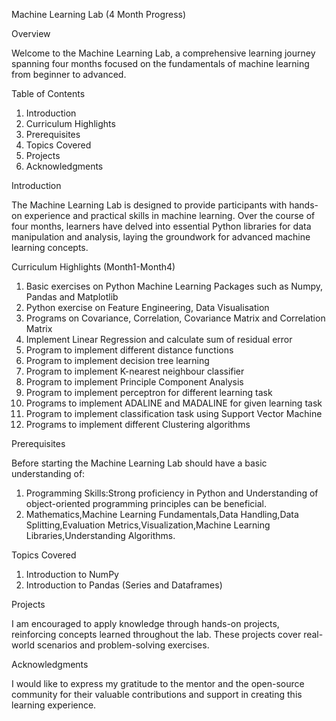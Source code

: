 Machine Learning Lab (4 Month Progress)

Overview

Welcome to the Machine Learning Lab, a comprehensive learning journey spanning four months focused on the fundamentals of machine learning from beginner to advanced.

Table of Contents

1. Introduction
2. Curriculum Highlights
3. Prerequisites
4. Topics Covered
5. Projects
6. Acknowledgments

Introduction

The Machine Learning Lab is designed to provide participants with hands-on experience and practical skills in machine learning. 
Over the course of four months, learners have delved into essential Python libraries for data manipulation and analysis, laying the groundwork for
advanced machine learning concepts.

Curriculum Highlights (Month1-Month4)

1. Basic exercises on Python Machine Learning Packages such as Numpy, Pandas and Matplotlib
2. Python exercise on Feature Engineering, Data Visualisation
3. Programs on Covariance, Correlation, Covariance Matrix and Correlation Matrix
4. Implement Linear Regression and calculate sum of residual error
5. Program to implement different distance functions
6. Program to implement decision tree learning
7. Program to implement K-nearest neighbour classifier
8. Program to implement Principle Component Analysis
9. Program to implement perceptron for different learning task
10. Programs to implement ADALINE and MADALINE for given learning task
11. Program to implement classification task using Support Vector Machine
12. Programs to implement different Clustering algorithms

Prerequisites

Before starting the Machine Learning Lab should have a basic understanding of:
1. Programming Skills:Strong proficiency in Python and Understanding of object-oriented programming principles can be beneficial.
2. Mathematics,Machine Learning Fundamentals,Data Handling,Data Splitting,Evaluation Metrics,Visualization,Machine Learning Libraries,Understanding Algorithms.

Topics Covered

1. Introduction to NumPy
2. Introduction to Pandas (Series and Dataframes)

Projects

I am encouraged to apply knowledge through hands-on projects, reinforcing concepts learned throughout the lab. These projects cover real-world scenarios and 
problem-solving exercises.

Acknowledgments

I would like to express my gratitude to the mentor and the open-source community for their valuable contributions and support in creating
this learning experience.
